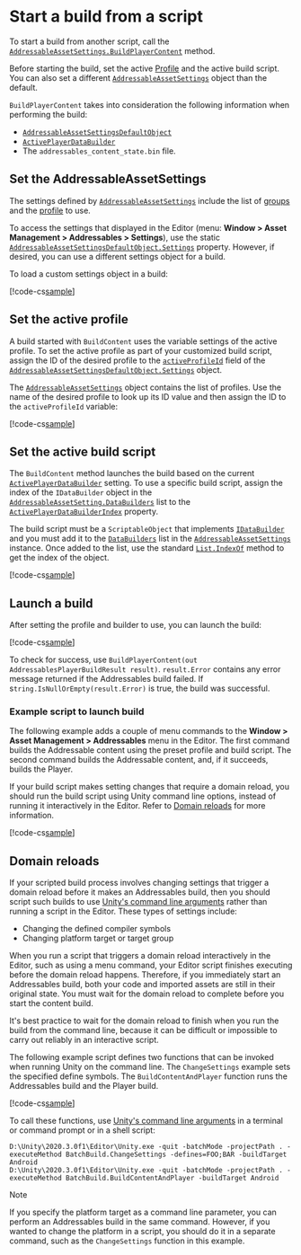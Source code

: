 # Start a build from a script

To start a build from another script, call the [`AddressableAssetSettings.BuildPlayerContent`](xref:UnityEditor.AddressableAssets.Settings.AddressableAssetSettings.BuildPlayerContent*) method.

Before starting the build, set the active [Profile](AddressableAssetsProfiles.md) and the active build script. You can also set a different [`AddressableAssetSettings`](xref:UnityEditor.AddressableAssets.Settings.AddressableAssetSettings) object than the default.

`BuildPlayerContent` takes into consideration the following information when performing the build:

* [`AddressableAssetSettingsDefaultObject`](xref:UnityEditor.AddressableAssets.AddressableAssetSettingsDefaultObject)
* [`ActivePlayerDataBuilder`](xref:UnityEditor.AddressableAssets.Settings.AddressableAssetSettings.ActivePlayerDataBuilder)
* The `addressables_content_state.bin` file.

## Set the AddressableAssetSettings

The settings defined by [`AddressableAssetSettings`](xref:UnityEditor.AddressableAssets.Settings.AddressableAssetSettings) include the list of [groups](Groups.md) and the [profile](profiles-introduction.md) to use.

To access the settings that displayed in the Editor (menu: __Window > Asset Management > Addressables > Settings__), use the static [`AddressableAssetSettingsDefaultObject.Settings`](xref:UnityEditor.AddressableAssets.AddressableAssetSettingsDefaultObject.Settings) property. However, if desired, you can use a different settings object for a build.

To load a custom settings object in a build:

[!code-cs[sample](../Tests/Editor/DocExampleCode/BuildLauncher.cs#getSettingsObject)]

## Set the active profile

A build started with `BuildContent` uses the variable settings of the active profile. To set the active profile as part of your customized build script, assign the ID of the desired profile to the [`activeProfileId`](xref:UnityEditor.AddressableAssets.Settings.AddressableAssetSettings.activeProfileId) field of the [`AddressableAssetSettingsDefaultObject.Settings`](xref:UnityEditor.AddressableAssets.AddressableAssetSettingsDefaultObject.Settings) object.

The [`AddressableAssetSettings`](xref:UnityEditor.AddressableAssets.Settings.AddressableAssetSettings) object contains the list of profiles. Use the name of the desired profile to look up its ID value and then assign the ID to the `activeProfileId` variable:

[!code-cs[sample](../Tests/Editor/DocExampleCode/BuildLauncher.cs#setProfile)]

## Set the active build script

The `BuildContent` method launches the build based on the current [`ActivePlayerDataBuilder`](xref:UnityEditor.AddressableAssets.Settings.AddressableAssetSettings.ActivePlayerDataBuilder) setting. To use a specific build script, assign the index of the `IDataBuilder` object in the [`AddressableAssetSetting.DataBuilders`](xref:UnityEditor.AddressableAssets.Settings.AddressableAssetSettings.DataBuilders) list to the [`ActivePlayerDataBuilderIndex`](xref:UnityEditor.AddressableAssets.Settings.AddressableAssetSettings.ActivePlayerDataBuilderIndex) property.

The build script must be a `ScriptableObject` that implements [`IDataBuilder`]((xref:UnityEditor.AddressableAssets.Build.IDataBuilder)) and you must add it to the [`DataBuilders`](xref:UnityEditor.AddressableAssets.Settings.AddressableAssetSettings.DataBuilders) list in the [`AddressableAssetSettings`](xref:UnityEditor.AddressableAssets.Settings.AddressableAssetSettings) instance. Once added to the list, use the standard [`List.IndexOf`](xref:System.Collections.Generic.List`1.IndexOf*) method to get the index of the object.

[!code-cs[sample](../Tests/Editor/DocExampleCode/BuildLauncher.cs#setBuilder)]

## Launch a build

After setting the profile and builder to use, you can launch the build:

[!code-cs[sample](../Tests/Editor/DocExampleCode/BuildLauncher.cs#buildAddressableContent)]

To check for success, use `BuildPlayerContent(out AddressablesPlayerBuildResult result)`. `result.Error` contains any error message returned if the Addressables build failed. If s`tring.IsNullOrEmpty(result.Error)` is true, the build was successful.

### Example script to launch build

The following example adds a couple of menu commands to the **Window > Asset Management > Addressables** menu in the Editor. The first command builds the Addressable content using the preset profile and build script. The second command builds the Addressable content, and, if it succeeds, builds the Player.

If your build script makes setting changes that require a domain reload, you should run the build script using Unity command line options, instead of running it interactively in the Editor. Refer to [Domain reloads](#domain-reloads) for more information.

[!code-cs[sample](../Tests/Editor/DocExampleCode/BuildLauncher.cs#doc_BuildLauncher)]

## Domain reloads

If your scripted build process involves changing settings that trigger a domain reload before it makes an Addressables build, then you should script such builds to use [Unity's command line arguments](xref:CommandLineArguments) rather than running a script in the Editor. These types of settings include:

* Changing the defined compiler symbols
* Changing platform target or target group

When you run a script that triggers a domain reload interactively in the Editor, such as using a menu command, your Editor script finishes executing before the domain reload happens. Therefore, if you immediately start an Addressables build, both your code and imported assets are still in their original state. You must wait for the domain reload to complete before you start the content build.

It's best practice to wait for the domain reload to finish when you run the build from the command line, because it can be difficult or impossible to carry out reliably in an interactive script.

The following example script defines two functions that can be invoked when running Unity on the command line. The `ChangeSettings` example sets the specified define symbols. The `BuildContentAndPlayer` function runs the Addressables build and the Player build.

[!code-cs[sample](../Tests/Editor/DocExampleCode/BatchBuild.cs#doc_BatchBuild)]

To call these functions, use [Unity's command line arguments](xref:CommandLineArguments) in a terminal or command prompt or in a shell script:

```
D:\Unity\2020.3.0f1\Editor\Unity.exe -quit -batchMode -projectPath . -executeMethod BatchBuild.ChangeSettings -defines=FOO;BAR -buildTarget Android
D:\Unity\2020.3.0f1\Editor\Unity.exe -quit -batchMode -projectPath . -executeMethod BatchBuild.BuildContentAndPlayer -buildTarget Android
```

> [!NOTE]
> If you specify the platform target as a command line parameter, you can perform an Addressables build in the same command. However, if you wanted to change the platform in a script, you should do it in a separate command, such as the `ChangeSettings` function in this example.
